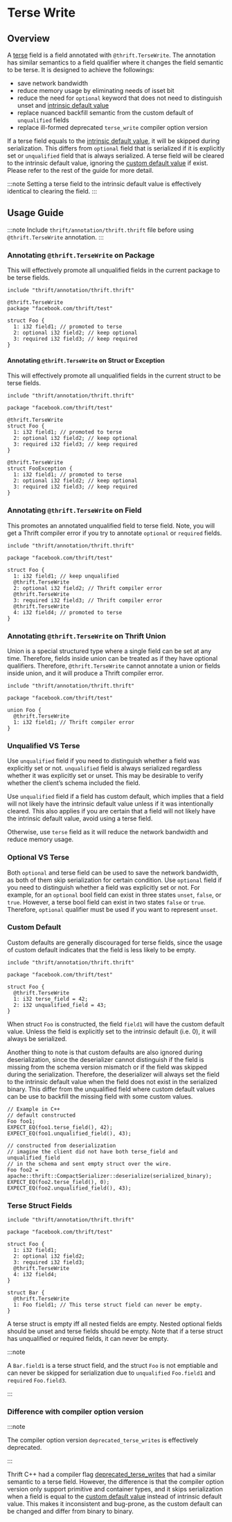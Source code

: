 # Terse Write

## Overview

A [terse](../idl/field-qualifiers#fields-annotated-with-thrifttersewrite) field is a field annotated with `@thrift.TerseWrite`. The annotation has similar semantics to a field qualifier where it changes the field semantic to be terse. It is designed to achieve the followings:

* save network bandwidth
* reduce memory usage by eliminating needs of isset bit
* reduce the need for `optional` keyword that does not need to distinguish unset and [intrinsic default value](../idl/#intrinsic-default-values)
* replace nuanced backfill semantic from the custom default of `unqualified` fields
* replace ill-formed deprecated `terse_write` compiler option version

If a terse field equals to the [intrinsic default value](../idl/#default-values), it will be skipped during serialization. This differs from `optional` field that is serialized if it is explicitly set or `unqualified` field that is always serialized. A terse field will be cleared to the intrinsic default value, ignoring the [custom default value](../idl/#default-values) if exist. Please refer to the rest of the guide for more detail.

:::note
Setting a terse field to the intrinsic default value is effectively identical to clearing the field.
:::

## Usage Guide

:::note
Include `thrift/annotation/thrift.thrift` file before using `@thrift.TerseWrite` annotation.
:::

### Annotating `@thrift.TerseWrite` on Package

This will effectively promote all unqualified fields in the current package to be terse fields.

```
include "thrift/annotation/thrift.thrift"

@thrift.TerseWrite
package "facebook.com/thrift/test"

struct Foo {
  1: i32 field1; // promoted to terse
  2: optional i32 field2; // keep optional
  3: required i32 field3; // keep required
}
```

#### Annotating `@thrift.TerseWrite` on Struct or Exception

This will effectively promote all unqualified fields in the current struct to be terse fields.

```
include "thrift/annotation/thrift.thrift"

package "facebook.com/thrift/test"

@thrift.TerseWrite
struct Foo {
  1: i32 field1; // promoted to terse
  2: optional i32 field2; // keep optional
  3: required i32 field3; // keep required
}

@thrift.TerseWrite
struct FooException {
  1: i32 field1; // promoted to terse
  2: optional i32 field2; // keep optional
  3: required i32 field3; // keep required
}
```

### Annotating `@thrift.TerseWrite` on Field

This promotes an annotated unqualified field to terse field. Note, you will get a Thrift compiler error if you try to annotate `optional` or `required` fields.

```
include "thrift/annotation/thrift.thrift"

package "facebook.com/thrift/test"

struct Foo {
  1: i32 field1; // keep unqualified
  @thrift.TerseWrite
  2: optional i32 field2; // Thrift compiler error
  @thrift.TerseWrite
  3: required i32 field3; // Thrift compiler error
  @thrift.TerseWrite
  4: i32 field4; // promoted to terse
}
```

### Annotating `@thrift.TerseWrite` on Thrift Union

Union is a special structured type where a single field can be set at any time. Therefore, fields inside union can be treated as if they have optional qualifiers. Therefore, `@thrift.TerseWrite` cannot annotate a union or fields inside union, and it will produce a Thrift compiler error.

```
include "thrift/annotation/thrift.thrift"

package "facebook.com/thrift/test"

union Foo {
  @thrift.TerseWrite
  1: i32 field1; // Thrift compiler error
}
```

### Unqualified VS Terse

Use `unqualified` field if you need to distinguish whether a field was explicitly set or not. `unqualified` field is always serialized regardless whether it was explicitly set or unset. This may be desirable to verify whether the client’s schema included the field.

Use `unqualified` field if a field has custom default, which implies that a field will not likely have the intrinsic default value unless if it was intentionally cleared. This also applies if you are certain that a field will not likely have the intrinsic default value, avoid using a terse field.

Otherwise, use `terse` field as it will reduce the network bandwidth and reduce memory usage.

### Optional VS Terse

Both `optional` and terse field can be used to save the network bandwidth, as both of them skip serialization for certain condition. Use `optional` field if you need to distinguish whether a field was explicitly set or not. For example, for an `optional` bool field can exist in three states `unset`, `false`, or `true`. However, a terse bool field can exist in two states `false` or `true`. Therefore, `optional` qualifier must be used if you want to represent `unset`.

### Custom Default

Custom defaults are generally discouraged for terse fields, since the usage of custom default indicates that the field is less likely to be empty.

```
include "thrift/annotation/thrift.thrift"

package "facebook.com/thrift/test"

struct Foo {
  @thrift.TerseWrite
  1: i32 terse_field = 42;
  2: i32 unqualified_field = 43;
}
```

When struct `Foo` is constructed, the field `field1` will have the custom default value. Unless the field is explicitly set to the intrinsic default (i.e. 0), it will always be serialized.

Another thing to note is that custom defaults are also ignored during deserialization, since the deserializer cannot distinguish if the field is missing from the schema version mismatch or if the field was skipped during the serialization. Therefore, the deserializer will always set the field to the intrinsic default value when the field does not exist in the serialized binary. This differ from the unqualified field where custom default values can be use to backfill the missing field with some custom values.

```
// Example in C++
// default constructed
Foo foo1;
EXPECT_EQ(foo1.terse_field(), 42);
EXPECT_EQ(foo1.unqualified_field(), 43);

// constructed from deserialization
// imagine the client did not have both terse_field and unqualified_field
// in the schema and sent empty struct over the wire.
Foo foo2 = apache::thrift::CompactSerializer::deserialize(serialized_binary);
EXPECT_EQ(foo2.terse_field(), 0);
EXPECT_EQ(foo2.unqualified_field(), 43);
```

### Terse Struct Fields

```
include "thrift/annotation/thrift.thrift"

package "facebook.com/thrift/test"

struct Foo {
  1: i32 field1;
  2: optional i32 field2;
  3: required i32 field3;
  @thrift.TerseWrite
  4: i32 field4;
}

struct Bar {
  @thrift.TerseWrite
  1: Foo field1; // This terse struct field can never be empty.
}
```

A terse struct is empty iff all nested fields are empty. Nested optional fields should be unset and terse fields should be empty. Note that if a terse struct has unqualified or required fields, it can never be empty.

:::note

A `Bar.field1` is a terse struct field, and the struct `Foo` is not emptiable and can never be skipped for serialization due to `unqualified` `Foo.field1` and `required` `Foo.field3`.

:::

### Difference with compiler option version

:::note

The compiler option version `deprecated_terse_writes` is effectively deprecated.

:::

Thrift C++ had a compiler flag [deprecated_terse_writes](../idl/field-qualifiers#terse-writes-compiler-option) that had a similar semantic to a terse field. However, the difference is that the compiler option version only support primitive and container types, and it skips serialization when a field is equal to the [custom default value](../idl/#default-values) instead of intrinsic default value. This makes it inconsistent and bug-prone, as the custom default can be changed and differ from binary to binary.
